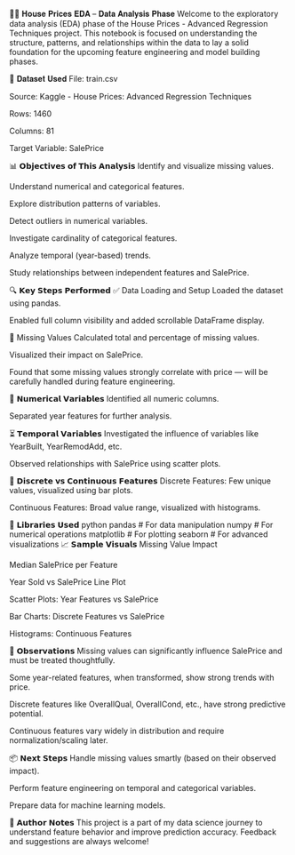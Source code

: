 🏡🏡 𝐇𝐨𝐮𝐬𝐞 𝐏𝐫𝐢𝐜𝐞𝐬 𝐄𝐃𝐀 – 𝐃𝐚𝐭𝐚 𝐀𝐧𝐚𝐥𝐲𝐬𝐢𝐬 𝐏𝐡𝐚𝐬𝐞
Welcome to the exploratory data analysis (EDA) phase of the House Prices - Advanced Regression Techniques project. This notebook is focused on understanding the structure, patterns, and relationships within the data to lay a solid foundation for the upcoming feature engineering and model building phases.

📂 𝐃𝐚𝐭𝐚𝐬𝐞𝐭 𝐔𝐬𝐞𝐝
File: train.csv

Source: Kaggle - House Prices: Advanced Regression Techniques

Rows: 1460

Columns: 81

Target Variable: SalePrice

📊 𝗢𝗯𝗷𝗲𝗰𝘁𝗶𝘃𝗲𝘀 𝗼𝗳 𝗧𝗵𝗶𝘀 𝗔𝗻𝗮𝗹𝘆𝘀𝗶𝘀
Identify and visualize missing values.

Understand numerical and categorical features.

Explore distribution patterns of variables.

Detect outliers in numerical variables.

Investigate cardinality of categorical features.

Analyze temporal (year-based) trends.

Study relationships between independent features and SalePrice.

🔍 𝗞𝗲𝘆 𝗦𝘁𝗲𝗽𝘀 𝗣𝗲𝗿𝗳𝗼𝗿𝗺𝗲𝗱
✅ Data Loading and Setup
Loaded the dataset using pandas.

Enabled full column visibility and added scrollable DataFrame display.

🔎 Missing Values
Calculated total and percentage of missing values.

Visualized their impact on SalePrice.

Found that some missing values strongly correlate with price — will be carefully handled during feature engineering.

🔢 𝗡𝘂𝗺𝗲𝗿𝗶𝗰𝗮𝗹 𝗩𝗮𝗿𝗶𝗮𝗯𝗹𝗲𝘀
Identified all numeric columns.

Separated year features for further analysis.

⏳ 𝗧𝗲𝗺𝗽𝗼𝗿𝗮𝗹 𝗩𝗮𝗿𝗶𝗮𝗯𝗹𝗲𝘀
Investigated the influence of variables like YearBuilt, YearRemodAdd, etc.

Observed relationships with SalePrice using scatter plots.

🧮 𝗗𝗶𝘀𝗰𝗿𝗲𝘁𝗲 𝘃𝘀 𝗖𝗼𝗻𝘁𝗶𝗻𝘂𝗼𝘂𝘀 𝗙𝗲𝗮𝘁𝘂𝗿𝗲𝘀
Discrete Features: Few unique values, visualized using bar plots.

Continuous Features: Broad value range, visualized with histograms.

📌 𝗟𝗶𝗯𝗿𝗮𝗿𝗶𝗲𝘀 𝗨𝘀𝗲𝗱
python
pandas        # For data manipulation
numpy         # For numerical operations
matplotlib    # For plotting
seaborn       # For advanced visualizations
📈 𝗦𝗮𝗺𝗽𝗹𝗲 𝗩𝗶𝘀𝘂𝗮𝗹𝘀
Missing Value Impact

Median SalePrice per Feature

Year Sold vs SalePrice Line Plot

Scatter Plots: Year Features vs SalePrice

Bar Charts: Discrete Features vs SalePrice

Histograms: Continuous Features

📌 𝗢𝗯𝘀𝗲𝗿𝘃𝗮𝘁𝗶𝗼𝗻𝘀
Missing values can significantly influence SalePrice and must be treated thoughtfully.

Some year-related features, when transformed, show strong trends with price.

Discrete features like OverallQual, OverallCond, etc., have strong predictive potential.

Continuous features vary widely in distribution and require normalization/scaling later.

📦 𝗡𝗲𝘅𝘁 𝗦𝘁𝗲𝗽𝘀
Handle missing values smartly (based on their observed impact).

Perform feature engineering on temporal and categorical variables.

Prepare data for machine learning models.

🙌 𝗔𝘂𝘁𝗵𝗼𝗿 𝗡𝗼𝘁𝗲𝘀
This project is a part of my data science journey to understand feature behavior and improve prediction accuracy. Feedback and suggestions are always welcome!
